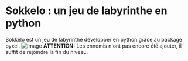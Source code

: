 # Sokkelo : un jeu de labyrinthe en python
Sokkelo est un jeu de labyrinthe développer en python grâce au package pyxel.
![image](https://github.com/okamichika/sokkelo/assets/75226815/91a4a7d9-a4ab-4442-8164-df7255763074)
**ATTENTION:** Les ennemis n'ont pas encore été ajouter, il suffit de rejoindre la fin du niveau.
